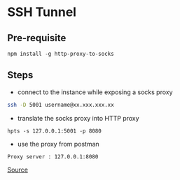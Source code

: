 # SSH Tunnel

## Pre-requisite
```
npm install -g http-proxy-to-socks
```

## Steps
- connect to the instance while exposing a socks proxy
```sh
ssh -D 5001 username@xx.xxx.xxx.xx
```

- translate the socks proxy into HTTP proxy
```
hpts -s 127.0.0.1:5001 -p 8080
```

- use the proxy from postman
```
Proxy server : 127.0.0.1:8080
```


[Source](https://medium.com/teamarimac/access-a-server-through-ssh-tunnel-and-send-api-requests-through-postman-in-windows-10-b7307974c1a0)
